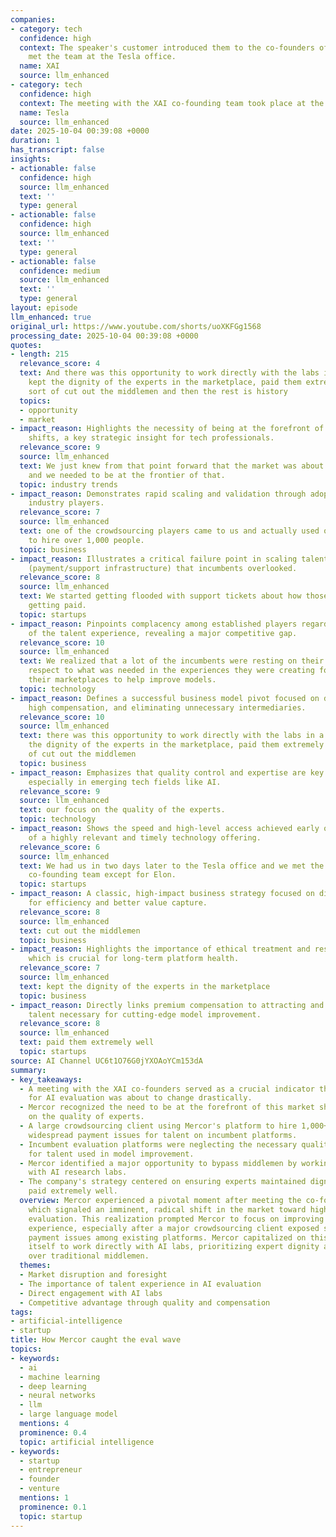 ```yaml
---
companies:
- category: tech
  confidence: high
  context: The speaker's customer introduced them to the co-founders of XAI, and they
    met the team at the Tesla office.
  name: XAI
  source: llm_enhanced
- category: tech
  confidence: high
  context: The meeting with the XAI co-founding team took place at the Tesla office.
  name: Tesla
  source: llm_enhanced
date: 2025-10-04 00:39:08 +0000
duration: 1
has_transcript: false
insights:
- actionable: false
  confidence: high
  source: llm_enhanced
  text: ''
  type: general
- actionable: false
  confidence: high
  source: llm_enhanced
  text: ''
  type: general
- actionable: false
  confidence: medium
  source: llm_enhanced
  text: ''
  type: general
layout: episode
llm_enhanced: true
original_url: https://www.youtube.com/shorts/uoXKFGg1568
processing_date: 2025-10-04 00:39:08 +0000
quotes:
- length: 215
  relevance_score: 4
  text: And there was this opportunity to work directly with the labs in a way that
    kept the dignity of the experts in the marketplace, paid them extremely well and
    sort of cut out the middlemen and then the rest is history
  topics:
  - opportunity
  - market
- impact_reason: Highlights the necessity of being at the forefront of radical market
    shifts, a key strategic insight for tech professionals.
  relevance_score: 9
  source: llm_enhanced
  text: We just knew from that point forward that the market was about to change radically
    and we needed to be at the frontier of that.
  topic: industry trends
- impact_reason: Demonstrates rapid scaling and validation through adoption by major
    industry players.
  relevance_score: 7
  source: llm_enhanced
  text: one of the crowdsourcing players came to us and actually used our platform
    to hire over 1,000 people.
  topic: business
- impact_reason: Illustrates a critical failure point in scaling talent marketplaces
    (payment/support infrastructure) that incumbents overlooked.
  relevance_score: 8
  source: llm_enhanced
  text: We started getting flooded with support tickets about how those people weren't
    getting paid.
  topic: startups
- impact_reason: Pinpoints complacency among established players regarding the quality
    of the talent experience, revealing a major competitive gap.
  relevance_score: 10
  source: llm_enhanced
  text: We realized that a lot of the incumbents were resting on their laurels with
    respect to what was needed in the experiences they were creating for talent in
    their marketplaces to help improve models.
  topic: technology
- impact_reason: Defines a successful business model pivot focused on direct engagement,
    high compensation, and eliminating unnecessary intermediaries.
  relevance_score: 10
  source: llm_enhanced
  text: there was this opportunity to work directly with the labs in a way that kept
    the dignity of the experts in the marketplace, paid them extremely well and sort
    of cut out the middlemen
  topic: business
- impact_reason: Emphasizes that quality control and expertise are key differentiators,
    especially in emerging tech fields like AI.
  relevance_score: 9
  source: llm_enhanced
  text: our focus on the quality of the experts.
  topic: technology
- impact_reason: Shows the speed and high-level access achieved early on, indicative
    of a highly relevant and timely technology offering.
  relevance_score: 6
  source: llm_enhanced
  text: We had us in two days later to the Tesla office and we met the entire XAI
    co-founding team except for Elon.
  topic: startups
- impact_reason: A classic, high-impact business strategy focused on disintermediation
    for efficiency and better value capture.
  relevance_score: 8
  source: llm_enhanced
  text: cut out the middlemen
  topic: business
- impact_reason: Highlights the importance of ethical treatment and respect for talent,
    which is crucial for long-term platform health.
  relevance_score: 7
  source: llm_enhanced
  text: kept the dignity of the experts in the marketplace
  topic: business
- impact_reason: Directly links premium compensation to attracting and retaining top-tier
    talent necessary for cutting-edge model improvement.
  relevance_score: 8
  source: llm_enhanced
  text: paid them extremely well
  topic: startups
source: AI Channel UC6t1O76G0jYXOAoYCm153dA
summary:
- key_takeaways:
  - A meeting with the XAI co-founders served as a crucial indicator that the market
    for AI evaluation was about to change drastically.
  - Mercor recognized the need to be at the forefront of this market shift, focusing
    on the quality of experts.
  - A large crowdsourcing client using Mercor's platform to hire 1,000+ people revealed
    widespread payment issues for talent on incumbent platforms.
  - Incumbent evaluation platforms were neglecting the necessary quality of experience
    for talent used in model improvement.
  - Mercor identified a major opportunity to bypass middlemen by working directly
    with AI research labs.
  - The company's strategy centered on ensuring experts maintained dignity and were
    paid extremely well.
  overview: Mercor experienced a pivotal moment after meeting the co-founders of XAI,
    which signaled an imminent, radical shift in the market toward high-quality expert
    evaluation. This realization prompted Mercor to focus on improving the talent
    experience, especially after a major crowdsourcing client exposed significant
    payment issues among existing platforms. Mercor capitalized on this by positioning
    itself to work directly with AI labs, prioritizing expert dignity and fair compensation
    over traditional middlemen.
  themes:
  - Market disruption and foresight
  - The importance of talent experience in AI evaluation
  - Direct engagement with AI labs
  - Competitive advantage through quality and compensation
tags:
- artificial-intelligence
- startup
title: How Mercor caught the eval wave
topics:
- keywords:
  - ai
  - machine learning
  - deep learning
  - neural networks
  - llm
  - large language model
  mentions: 4
  prominence: 0.4
  topic: artificial intelligence
- keywords:
  - startup
  - entrepreneur
  - founder
  - venture
  mentions: 1
  prominence: 0.1
  topic: startup
---
```


<!-- Episode automatically generated from analysis data -->
<!-- Processing completed: 2025-10-04 00:39:08 UTC -->
